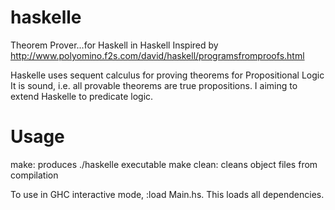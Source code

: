 haskelle
========

Theorem Prover...for Haskell in Haskell
Inspired by http://www.polyomino.f2s.com/david/haskell/programsfromproofs.html

Haskelle uses sequent calculus for proving theorems for Propositional Logic
It is sound, i.e. all provable theorems are true propositions.
I aiming to extend Haskelle to predicate logic. 


Usage
=====

make: produces ./haskelle executable
make clean: cleans object files from compilation

To use in GHC interactive mode, :load Main.hs. This loads all dependencies.
